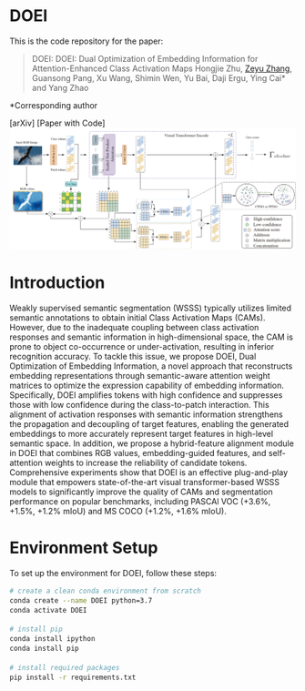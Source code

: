# DOEI
This is the code repository for the paper:

> DOEI: DOEI: Dual Optimization of Embedding Information for Attention-Enhanced Class Activation Maps
Hongjie Zhu, [Zeyu Zhang](https://example.com/zeyu), Guansong Pang, Xu Wang, Shimin Wen, Yu Bai, Daji Ergu, Ying Cai* and Yang Zhao

*Corresponding author

[arXiv] [Paper with Code]
![项目相关的描述](image.png)

# Introduction
Weakly supervised semantic segmentation (WSSS) typically utilizes limited semantic annotations to obtain initial Class Activation Maps (CAMs). However, due to the inadequate coupling between class activation responses and semantic information in high-dimensional space, the CAM is prone to object co-occurrence or under-activation, resulting in inferior recognition accuracy. To tackle this issue, we propose DOEI, Dual Optimization of Embedding Information, a novel approach that reconstructs embedding representations through semantic-aware attention weight matrices to optimize the expression capability of embedding information. Specifically, DOEI amplifies tokens with high confidence and suppresses those with low confidence during the class-to-patch interaction. This alignment of activation responses with semantic information strengthens the propagation and decoupling of target features, enabling the generated embeddings to more accurately represent target features in high-level semantic space. In addition, we propose a hybrid-feature alignment module in DOEI that combines RGB values, embedding-guided features, and self-attention weights to increase the reliability of candidate tokens. Comprehensive experiments show that DOEI is an effective plug-and-play module that empowers state-of-the-art visual transformer-based WSSS models to significantly improve the quality of CAMs and segmentation performance on popular benchmarks, including PASCAl VOC (+3.6%, +1.5%, +1.2% mIoU) and MS COCO (+1.2%, +1.6% mIoU).

# Environment Setup

To set up the environment for DOEI, follow these steps:

```sh
# create a clean conda environment from scratch
conda create --name DOEI python=3.7
conda activate DOEI

# install pip
conda install ipython
conda install pip

# install required packages
pip install -r requirements.txt

